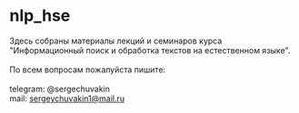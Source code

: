 # nlp_hse
Здесь собраны материалы лекций и семинаров курса "Информационный поиск и обработка текстов на естественном языке". <br>
<br>
По всем вопросам пожалуйста пишите: <br><br>
telegram: @sergechuvakin <br>
mail: sergeychuvakin1@mail.ru
